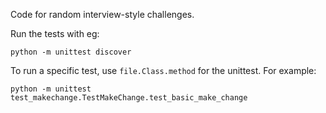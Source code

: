Code for random interview-style challenges.

Run the tests with eg:

```
python -m unittest discover
```

To run a specific test, use `file.Class.method` for the unittest. For example:

```
python -m unittest test_makechange.TestMakeChange.test_basic_make_change
```
